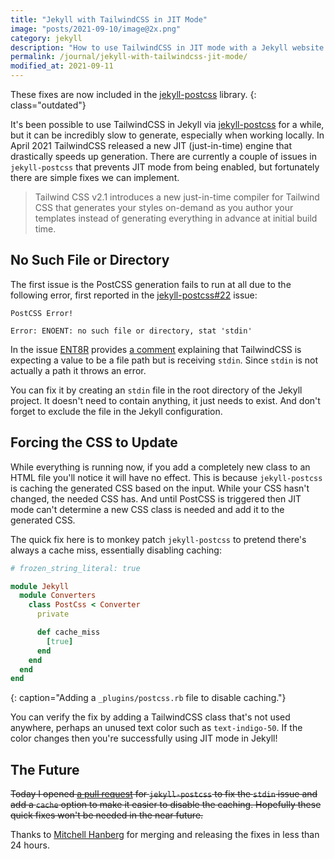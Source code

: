 ```yaml
---
title: "Jekyll with TailwindCSS in JIT Mode"
image: "posts/2021-09-10/image@2x.png"
category: jekyll
description: "How to use TailwindCSS in JIT mode with a Jekyll website."
permalink: /journal/jekyll-with-tailwindcss-jit-mode/
modified_at: 2021-09-11
---
```


These fixes are now included in the [jekyll-postcss][] library.
{: class="outdated"}

It's been possible to use TailwindCSS in Jekyll via [jekyll-postcss][] for a
while, but it can be incredibly slow to generate, especially when working
locally. In April 2021 TailwindCSS released a new JIT (just-in-time) engine that
drastically speeds up generation. There are currently a couple of issues in
`jekyll-postcss` that prevents JIT mode from being enabled, but fortunately
there are simple fixes we can implement.

> Tailwind CSS v2.1 introduces a new just-in-time compiler for Tailwind CSS that
> generates your styles on-demand as you author your templates instead of
> generating everything in advance at initial build time.

## No Such File or Directory

The first issue is the PostCSS generation fails to run at all due to the
following error, first reported in the [jekyll-postcss#22][] issue:

```text
PostCSS Error!

Error: ENOENT: no such file or directory, stat 'stdin'
```

In the issue [ENT8R](https://github.com/ENT8R) provides [a comment][] explaining
that TailwindCSS is expecting a value to be a file path but is receiving
`stdin`. Since `stdin` is not actually a path it throws an error.

You can fix it by creating an `stdin` file in the root directory of the Jekyll
project. It doesn't need to contain anything, it just needs to exist. And don't
forget to exclude the file in the Jekyll configuration.

## Forcing the CSS to Update

While everything is running now, if you add a completely new class to an HTML
file you'll notice it will have no effect. This is because `jekyll-postcss` is
caching the generated CSS based on the input. While your CSS hasn't changed, the
needed CSS has. And until PostCSS is triggered then JIT mode can't determine a
new CSS class is needed and add it to the generated CSS.

The quick fix here is to monkey patch `jekyll-postcss` to pretend there's always
a cache miss, essentially disabling caching:

```ruby
# frozen_string_literal: true

module Jekyll
  module Converters
    class PostCss < Converter
      private

      def cache_miss
        [true]
      end
    end
  end
end
```
{: caption="Adding a `_plugins/postcss.rb` file to disable caching."}

You can verify the fix by adding a TailwindCSS class that's not used anywhere,
perhaps an unused text color such as `text-indigo-50`. If the color changes then
you're successfully using JIT mode in Jekyll!

## The Future

~~Today I opened [a pull request][] for `jekyll-postcss` to fix the `stdin`
issue and add a `cache` option to make it easier to disable the caching.
Hopefully these quick fixes won't be needed in the near future.~~

Thanks to [Mitchell Hanberg][] for merging and releasing the fixes in less than
24 hours.

[jekyll-postcss]: https://github.com/mhanberg/jekyll-postcss
[jekyll-postcss#22]: https://github.com/mhanberg/jekyll-postcss/issues/22
[a comment]: https://github.com/mhanberg/jekyll-postcss/issues/22#issuecomment-903290240
[standard input]: https://en.wikipedia.org/wiki/Standard_streams
[a pull request]: https://github.com/mhanberg/jekyll-postcss/pull/32
[Mitchell Hanberg]: https://github.com/mhanberg
